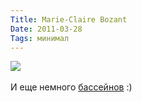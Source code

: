 ```yaml
---
Title: Marie-Claire Bozant
Date: 2011-03-28
Tags: минимал
---
```


<div class="text"><img src="http://dl.dropbox.com/u/140528/site/bozant-pool.jpg" /><br /><br />
И еще немного <a href="http://www.marieclairebozant.com/pools1.htm">бассейнов</a> :)</div>